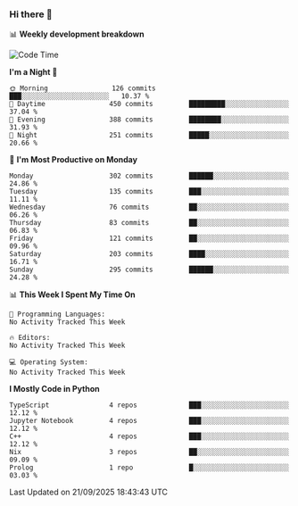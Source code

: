 ### Hi there 👋

📊 **Weekly development breakdown**
<!--START_SECTION:waka-->
![Code Time](http://img.shields.io/badge/Code%20Time-394%20hrs%2055%20mins-blue)

**I'm a Night 🦉** 

```text
🌞 Morning                126 commits         ███░░░░░░░░░░░░░░░░░░░░░░   10.37 % 
🌆 Daytime                450 commits         █████████░░░░░░░░░░░░░░░░   37.04 % 
🌃 Evening                388 commits         ████████░░░░░░░░░░░░░░░░░   31.93 % 
🌙 Night                  251 commits         █████░░░░░░░░░░░░░░░░░░░░   20.66 % 
```
📅 **I'm Most Productive on Monday** 

```text
Monday                   302 commits         ██████░░░░░░░░░░░░░░░░░░░   24.86 % 
Tuesday                  135 commits         ███░░░░░░░░░░░░░░░░░░░░░░   11.11 % 
Wednesday                76 commits          ██░░░░░░░░░░░░░░░░░░░░░░░   06.26 % 
Thursday                 83 commits          ██░░░░░░░░░░░░░░░░░░░░░░░   06.83 % 
Friday                   121 commits         ██░░░░░░░░░░░░░░░░░░░░░░░   09.96 % 
Saturday                 203 commits         ████░░░░░░░░░░░░░░░░░░░░░   16.71 % 
Sunday                   295 commits         ██████░░░░░░░░░░░░░░░░░░░   24.28 % 
```


📊 **This Week I Spent My Time On** 

```text
💬 Programming Languages: 
No Activity Tracked This Week

🔥 Editors: 
No Activity Tracked This Week

💻 Operating System: 
No Activity Tracked This Week
```

**I Mostly Code in Python** 

```text
TypeScript               4 repos             ███░░░░░░░░░░░░░░░░░░░░░░   12.12 % 
Jupyter Notebook         4 repos             ███░░░░░░░░░░░░░░░░░░░░░░   12.12 % 
C++                      4 repos             ███░░░░░░░░░░░░░░░░░░░░░░   12.12 % 
Nix                      3 repos             ██░░░░░░░░░░░░░░░░░░░░░░░   09.09 % 
Prolog                   1 repo              █░░░░░░░░░░░░░░░░░░░░░░░░   03.03 % 
```




 Last Updated on 21/09/2025 18:43:43 UTC
<!--END_SECTION:waka-->
<!--
**R-enanVieira/R-enanVieira** is a ✨ _special_ ✨ repository because its `README.md` (this file) appears on your GitHub profile.

Here are some ideas to get you started:

- 🔭 I’m currently working on ...
- 🌱 I’m currently learning ...
- 👯 I’m looking to collaborate on ...
- 🤔 I’m looking for help with ...
- 💬 Ask me about ...
- 📫 How to reach me: ...
- 😄 Pronouns: ...
- ⚡ Fun fact: ...
-->
